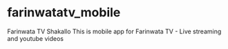 # farinwatatv_mobile

Farinwata TV Shakallo
This is mobile app for Farinwata TV - Live streaming and youtube videos
